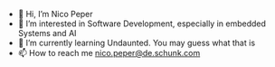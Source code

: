 - 👋 Hi, I’m Nico Peper 
- 👀 I’m interested in Software Development, especially in embedded Systems and AI
- 🌱 I’m currently learning Undaunted. You may guess what that is 
- 📫 How to reach me nico.peper@de.schunk.com

<!---
NicoPeperSchunk/NicoPeperSchunk is a ✨ special ✨ repository because its `README.md` (this file) appears on your GitHub profile.
You can click the Preview link to take a look at your changes.
--->
